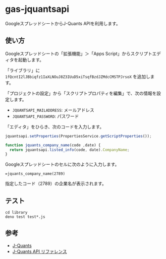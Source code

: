 # gas-jquantsapi

GoogleスプレッドシートからJ-Quants APIを利用します。

## 使い方

Googleスプレッドシートの「拡張機能」＞「Apps Script」からスクリプトエディタを起動します。

「ライブラリ」に `1fQcntI2lJBbiqfz1IaXLNOuJ8Z3IUuD5xiTsqfBzdJZMdcCMSTPJrsoX` を追加します。

「プロジェクトの設定」から「スクリプトプロパティを編集」で、次の情報を設定します。

- `JQUANTSAPI_MAILADDRESS`: メールアドレス
- `JQUANTSAPI_PASSWORD`: パスワード

「エディタ」をひらき、次のコードを入力します。

```javascript
jquantsapi.setProperties(PropertiesService.getScriptProperties());

function jquants_company_name(code ,date) {
  return jquantsapi.listed_info(code, date).CompanyName;
}
```

Googleスプレッドシートのセルに次のように入力します。

```
=jquants_company_name(2789)
```

指定したコード（2789）の企業名が表示されます。

## テスト

```shell
cd library
deno test test*.js
```

## 参考

- [J-Quants](https://jpx-jquants.com/)
- [J-Quants API リファレンス](https://jpx.gitbook.io/j-quants-ja/)
